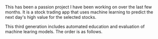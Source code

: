 This has been a passion project I have been working on over the last few months. It is a stock trading app that uses machine learning to predict the next day's high value for the selected stocks.

This third generation includes automated education and evaluation of machine learing models. The order is as follows.



